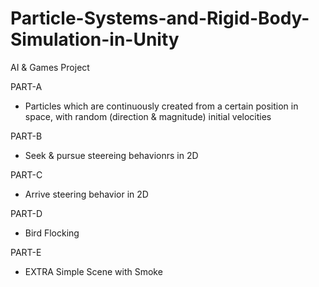 # Particle-Systems-and-Rigid-Body-Simulation-in-Unity
AI & Games Project

PART-A
- Particles which are continuously created from a certain position in space, with random (direction & magnitude) initial velocities

PART-B
- Seek & pursue steereing behavionrs in 2D 

PART-C
- Arrive steering behavior in 2D

PART-D
- Bird Flocking 

PART-E
- EXTRA
Simple Scene with Smoke
